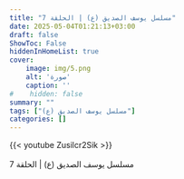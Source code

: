 ```yaml
---
title: "مسلسل يوسف الصديق (ع) | الحلقة 7"
date: 2025-05-04T01:21:13+03:00
draft: false
ShowToc: False
hiddenInHomeList: true
cover:
    image: img/5.png
    alt: 'صورة'
    caption: ''
#    hidden: false
summary: ""
tags: ["مسلسل يوسف الصديق (ع)"]
categories: []
---
```


{{< youtube Zusilcr2Sik >}}  
 <br>
مسلسل يوسف الصديق (ع) | الحلقة 7